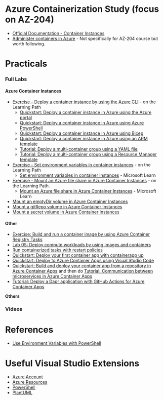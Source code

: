 # Azure Containerization Study (focus on AZ-204)

- [Official Documentation - Container Instances](https://learn.microsoft.com/en-us/azure/container-instances/container-instances-overview)
- [Administer containers in Azure](https://learn.microsoft.com/en-us/training/paths/administer-containers-in-azure/) - Not specifically for AZ-204 course but worth following.

# Practicals

### Full Labs

#### Azure Container Instances
- [Exercise - Deploy a container instance by using the Azure CLI](https://learn.microsoft.com/en-us/training/modules/create-run-container-images-azure-container-instances/3-run-azure-container-instances-cloud-shell) - on the Learning Path
    - [Quickstart: Deploy a container instance in Azure using the Azure portal](https://learn.microsoft.com/en-us/azure/container-instances/container-instances-quickstart-portal)
    - [Quickstart: Deploy a container instance in Azure using Azure PowerShell](https://learn.microsoft.com/en-us/azure/container-instances/container-instances-quickstart-powershell)
    - [Quickstart: Deploy a container instance in Azure using Bicep](https://learn.microsoft.com/en-us/azure/container-instances/container-instances-quickstart-bicep?tabs=CLI)
    - [Quickstart: Deploy a container instance in Azure using an ARM template](https://learn.microsoft.com/en-us/azure/container-instances/container-instances-quickstart-template)
    - [Tutorial: Deploy a multi-container group using a YAML file](https://learn.microsoft.com/en-us/azure/container-instances/container-instances-multi-container-yaml)
    - [Tutorial: Deploy a multi-container group using a Resource Manager template](https://learn.microsoft.com/en-us/azure/container-instances/container-instances-multi-container-group)
- [Exercise - Set environment variables in container instances](https://learn.microsoft.com/en-us/training/modules/create-run-container-images-azure-container-instances/5-set-environment-variables-azure-container-instances) - on the Learning Path
    - [Set environment variables in container instances](https://learn.microsoft.com/en-us/azure/container-instances/container-instances-environment-variables) - Microsoft Learn
- [Exercise - Mount an Azure file share in Azure Container Instances](https://learn.microsoft.com/en-us/training/modules/create-run-container-images-azure-container-instances/6-mount-azure-file-share-azure-container-instances) - on the Learning Path.
    - [Mount an Azure file share in Azure Container Instances](https://learn.microsoft.com/en-us/azure/container-instances/container-instances-volume-azure-files) - Microsoft Learn
- [Mount an emptyDir volume in Azure Container Instances](https://learn.microsoft.com/en-us/azure/container-instances/container-instances-volume-emptydir)
- [Mount a gitRepo volume in Azure Container Instances](https://learn.microsoft.com/en-us/azure/container-instances/container-instances-volume-gitrepo)
- [Mount a secret volume in Azure Container Instances](https://learn.microsoft.com/en-us/azure/container-instances/container-instances-volume-secret)

#### Other
- [Exercise: Build and run a container image by using Azure Container Registry Tasks](https://learn.microsoft.com/en-us/training/modules/publish-container-image-to-azure-container-registry/6-build-run-image-azure-container-registry)
- [Lab 05: Deploy compute workloads by using images and containers](https://microsoftlearning.github.io/AZ-204-DevelopingSolutionsforMicrosoftAzure/Instructions/Labs/AZ-204_lab_05.html)
- [Run containerized tasks with restart policies](https://learn.microsoft.com/en-us/training/modules/create-run-container-images-azure-container-instances/4-run-containerized-tasks-restart-policies)
- [Quickstart: Deploy your first container app with containerapp up](https://learn.microsoft.com/en-us/azure/container-apps/get-started?tabs%3Dbash)
- [Quickstart: Deploy to Azure Container Apps using Visual Studio Code](https://learn.microsoft.com/en-us/azure/container-apps/deploy-visual-studio-code?source%3Drecommendations)
- [Quickstart: Build and deploy your container app from a repository in Azure Container Apps](https://learn.microsoft.com/en-us/azure/container-apps/quickstart-code-to-cloud?tabs%3Dbash%2Ccsharp%26pivots%3Dgithub-build) and then do [Tutorial: Communication between microservices in Azure Container Apps](https://learn.microsoft.com/en-us/azure/container-apps/communicate-between-microservices?source%3Drecommendations%26tabs%3Dbash%26pivots%3Dacr-remote)
- [Tutorial: Deploy a Dapr application with GitHub Actions for Azure Container Apps](https://learn.microsoft.com/en-us/azure/container-apps/dapr-github-actions?source%3Drecommendations%26tabs%3Dazure-cli)

**Others**


### Videos

# References

- [Use Environment Variables with PowerShell](https://learn.microsoft.com/en-us/powershell/module/microsoft.powershell.core/about/about_environment_variables?view=powershell-7.3)

# Useful Visual Studio Extensions

- [Azure Account](https://marketplace.visualstudio.com/items?itemName=ms-vscode.azure-account)
- [Azure Resources](https://marketplace.visualstudio.com/items?itemName=ms-azuretools.vscode-azureresourcegroups)
- [PowerShell](https://marketplace.visualstudio.com/items?itemName=ms-vscode.PowerShell)
- [PlantUML](https://marketplace.visualstudio.com/items?itemName=jebbs.plantuml)
